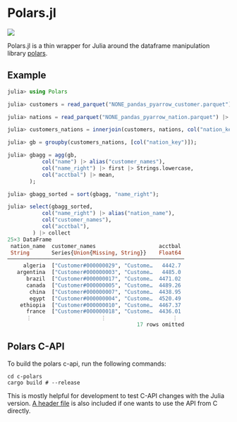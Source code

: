 # Polars.jl

[![](https://img.shields.io/badge/docs-dev-blue.svg)](https://pangoraw.github.io/Polars.jl/docs)

Polars.jl is a thin wrapper for Julia around the dataframe manipulation library [polars](https://github.com/pola-rs/polars).

## Example

```julia
julia> using Polars

julia> customers = read_parquet("NONE_pandas_pyarrow_customer.parquet") |> lazy;

julia> nations = read_parquet("NONE_pandas_pyarrow_nation.parquet") |> lazy;

julia> customers_nations = innerjoin(customers, nations, col("nation_key"));

julia> gb = groupby(customers_nations, [col("nation_key")]);

julia> gbagg = agg(gb,
           col("name") |> alias("customer_names"),
           col("name_right") |> first |> Strings.lowercase,
           col("acctbal") |> mean,
       );

julia> gbagg_sorted = sort(gbagg, "name_right");

julia> select(gbagg_sorted,
           col("name_right") |> alias("nation_name"),
           col("customer_names"),
           col("acctbal"),
        ) |> collect
25×3 DataFrame
 nation_name  customer_names                    acctbal 
 String       Series{Union{Missing, String}}    Float64 
────────────────────────────────────────────────────────
     algeria  ["Customer#000000029", "Custome…   4442.7
   argentina  ["Customer#000000003", "Custome…   4485.0
      brazil  ["Customer#000000017", "Custome…  4471.02
      canada  ["Customer#000000005", "Custome…  4489.26
       china  ["Customer#000000007", "Custome…  4438.95
       egypt  ["Customer#000000004", "Custome…  4520.49
    ethiopia  ["Customer#000000010", "Custome…  4467.37
      france  ["Customer#000000018", "Custome…  4436.01
      ⋮                      ⋮                     ⋮
                                         17 rows omitted
```

## Polars C-API

To build the polars c-api, run the following commands:

```
cd c-polars
cargo build # --release
```

This is mostly helpful for development to test C-API changes with the Julia version.
[A header file]() is also included if one wants to use the API from C directly.
